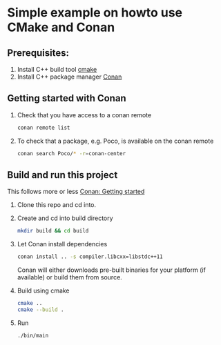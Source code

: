 # Simple example on howto use CMake and Conan

## Prerequisites:

1. Install C++ build tool [cmake](https://cmake.org/)
2. Install C++ package manager [Conan](https://docs.conan.io/en/latest/installation.html)

## Getting started with Conan

1. Check that you have access to a conan remote

   ```bash
   conan remote list
   ```

2. To check that a package, e.g. Poco, is available on the conan remote

   ```bash
   conan search Poco/* -r=conan-center
   ```

## Build and run this project

This follows more or less [Conan: Getting started](https://docs.conan.io/en/latest/getting_started.html)

1. Clone this repo and cd into.

2. Create and cd into build directory

   ```bash
   mkdir build && cd build
   ```

3. Let Conan install dependencies

   ```bash
   conan install .. -s compiler.libcxx=libstdc++11
   ```

   Conan will either downloads pre-built binaries for your platform (if available) or build them from source.

4. Build using cmake

   ```bash
   cmake ..
   cmake --build .
   ```

5. Run

   ```bash
   ./bin/main
   ```
